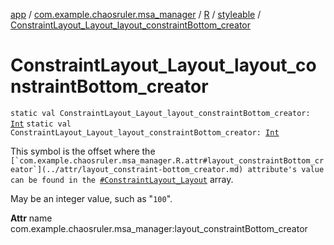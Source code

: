 [app](../../../index.md) / [com.example.chaosruler.msa_manager](../../index.md) / [R](../index.md) / [styleable](index.md) / [ConstraintLayout_Layout_layout_constraintBottom_creator](.)

# ConstraintLayout_Layout_layout_constraintBottom_creator

`static val ConstraintLayout_Layout_layout_constraintBottom_creator: `[`Int`](https://kotlinlang.org/api/latest/jvm/stdlib/kotlin/-int/index.html)
`static val ConstraintLayout_Layout_layout_constraintBottom_creator: `[`Int`](https://kotlinlang.org/api/latest/jvm/stdlib/kotlin/-int/index.html)

This symbol is the offset where the ``[`com.example.chaosruler.msa_manager.R.attr#layout_constraintBottom_creator`](../attr/layout_constraint-bottom_creator.md) attribute's value can be found in the ``[`#ConstraintLayout_Layout`](-constraint-layout_-layout.md) array.

May be an integer value, such as "`100`".

**Attr**
name com.example.chaosruler.msa_manager:layout_constraintBottom_creator

